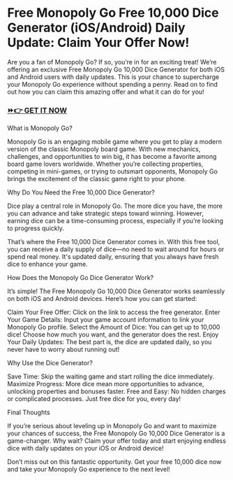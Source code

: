 # Free Monopoly Go Free 10,000 Dice Generator (iOS/Android) Daily Update: Claim Your Offer Now!

Are you a fan of Monopoly Go? If so, you’re in for an exciting treat! We’re offering an exclusive Free Monopoly Go 10,000 Dice Generator for both iOS and Android users with daily updates. This is your chance to supercharge your Monopoly Go experience without spending a penny. Read on to find out how you can claim this amazing offer and what it can do for you!

### [⏩👉 GET IT NOW](https://freerewards.xyz/monopoly/go/)

What is Monopoly Go?

Monopoly Go is an engaging mobile game where you get to play a modern version of the classic Monopoly board game. With new mechanics, challenges, and opportunities to win big, it has become a favorite among board game lovers worldwide. Whether you’re collecting properties, competing in mini-games, or trying to outsmart opponents, Monopoly Go brings the excitement of the classic game right to your phone.

Why Do You Need the Free 10,000 Dice Generator?

Dice play a central role in Monopoly Go. The more dice you have, the more you can advance and take strategic steps toward winning. However, earning dice can be a time-consuming process, especially if you’re looking to progress quickly.

That’s where the Free 10,000 Dice Generator comes in. With this free tool, you can receive a daily supply of dice—no need to wait around for hours or spend real money. It's updated daily, ensuring that you always have fresh dice to enhance your game.

How Does the Monopoly Go Dice Generator Work?

It’s simple! The Free Monopoly Go 10,000 Dice Generator works seamlessly on both iOS and Android devices. Here’s how you can get started:

Claim Your Free Offer: Click on the link to access the free generator.
Enter Your Game Details: Input your game account information to link your Monopoly Go profile.
Select the Amount of Dice: You can get up to 10,000 dice! Choose how much you want, and the generator does the rest.
Enjoy Your Daily Updates: The best part is, the dice are updated daily, so you never have to worry about running out!

Why Use the Dice Generator?

Save Time: Skip the waiting game and start rolling the dice immediately.
Maximize Progress: More dice mean more opportunities to advance, unlocking properties and bonuses faster.
Free and Easy: No hidden charges or complicated processes. Just free dice for you, every day!

Final Thoughts

If you’re serious about leveling up in Monopoly Go and want to maximize your chances of success, the Free Monopoly Go 10,000 Dice Generator is a game-changer. Why wait? Claim your offer today and start enjoying endless dice with daily updates on your iOS or Android device!

Don’t miss out on this fantastic opportunity. Get your free 10,000 dice now and take your Monopoly Go experience to the next level!
